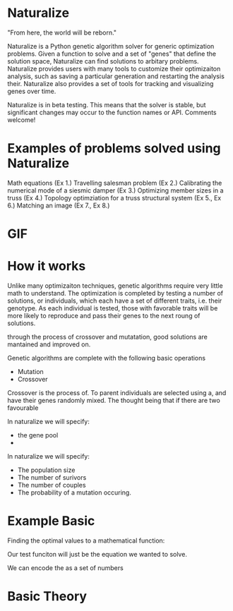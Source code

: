 # Naturalize
"From here, the world will be reborn."

Naturalize is a Python genetic algorithm solver for generic optimization problems. Given a function to solve and a set of "genes" that define the solution space, Naturalize can find solutions to arbitary problems. Naturalize provides users with many tools to customize their optimizaiton analysis, such as saving a particular generation and restarting the analysis their. Naturalize also provides a set of tools for tracking and visualizing genes over time.

Naturalize is in beta testing. This means that the solver is stable, but significant changes may occur to the function names or API. Comments welcome!

# Examples of problems solved using Naturalize
Math equations (Ex 1.)
Travelling salesman problem (Ex 2.)
Calibrating the numerical mode of a siesmic damper (Ex 3.)
Optimizing member sizes in a truss (Ex 4.)
Topology optimziation for a truss structural system (Ex 5., Ex 6.)
Matching an image (Ex 7., Ex 8.)

# GIF

# How it works
Unlike many optimizaiton techniques, genetic algorithms require very little math to understand. The optimization is completed by testing a number of solutions, or individuals, which each have a set of different traits, i.e. their genotype. As each individual is tested, those with favorable traits will be more likely to reproduce and pass their genes to the next roung of solutions.

through the process of crossover and mutatation, good solutions are mantained and improved on.

Genetic algorithms are complete with the following basic operations

- Mutation
- Crossover

Crossover is the process of. To parent individuals are selected using a, and have their genes randomly mixed. The thought being that if there are two favourable 

In naturalize we will specify:
- the gene pool
- 



In naturalize we will specify:
- The population size
- The number of surivors
- The number of couples
- The probability of a mutation occuring.


# Example Basic
Finding the optimal values to a mathematical function:

Our test funciton will just be the equation we wanted to solve.

We can encode the as a set of numbers



# Basic Theory
